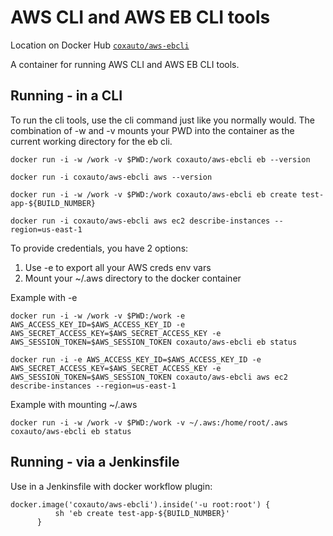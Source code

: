 # AWS CLI and AWS EB CLI tools

Location on Docker Hub [`coxauto/aws-ebcli`](https://hub.docker.com/r/coxauto/aws-ebcli/)

A container for running AWS CLI and AWS EB CLI tools.

## Running - in a CLI

To run the cli tools, use the cli command just like you normally would.  The combination of -w and -v mounts your PWD into the container as the current working directory for the eb cli.

	docker run -i -w /work -v $PWD:/work coxauto/aws-ebcli eb --version
	
	docker run -i coxauto/aws-ebcli aws --version

	docker run -i -w /work -v $PWD:/work coxauto/aws-ebcli eb create test-app-${BUILD_NUMBER} 
	
	docker run -i coxauto/aws-ebcli aws ec2 describe-instances --region=us-east-1

To provide credentials, you have 2 options:

1. Use -e to export all your AWS creds env vars
2. Mount your ~/.aws directory to the docker container

Example with -e

	docker run -i -w /work -v $PWD:/work -e AWS_ACCESS_KEY_ID=$AWS_ACCESS_KEY_ID -e AWS_SECRET_ACCESS_KEY=$AWS_SECRET_ACCESS_KEY -e AWS_SESSION_TOKEN=$AWS_SESSION_TOKEN coxauto/aws-ebcli eb status
	
	docker run -i -e AWS_ACCESS_KEY_ID=$AWS_ACCESS_KEY_ID -e AWS_SECRET_ACCESS_KEY=$AWS_SECRET_ACCESS_KEY -e AWS_SESSION_TOKEN=$AWS_SESSION_TOKEN coxauto/aws-ebcli aws ec2 describe-instances --region=us-east-1

Example with mounting ~/.aws

	docker run -i -w /work -v $PWD:/work -v ~/.aws:/home/root/.aws coxauto/aws-ebcli eb status

## Running - via a Jenkinsfile

Use in a Jenkinsfile with docker workflow plugin:

```
docker.image('coxauto/aws-ebcli').inside('-u root:root') {
          sh 'eb create test-app-${BUILD_NUMBER}'
      }
```
